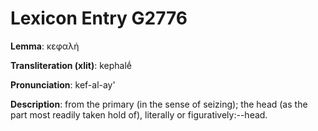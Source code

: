 # Lexicon Entry G2776

**Lemma**: κεφαλή

**Transliteration (xlit)**: kephalḗ

**Pronunciation**: kef-al-ay'

**Description**:
from the primary  (in the sense of seizing); the head (as the part most readily taken hold of), literally or figuratively:--head.
